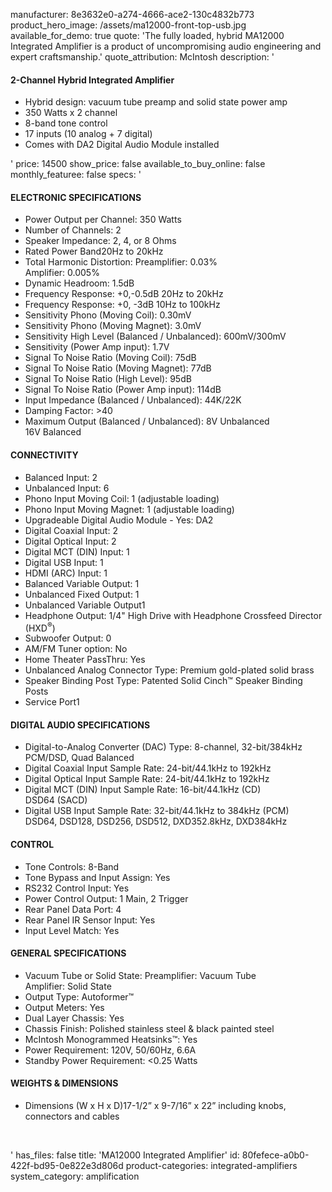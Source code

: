 manufacturer: 8e3632e0-a274-4666-ace2-130c4832b773
product_hero_image: /assets/ma12000-front-top-usb.jpg
available_for_demo: true
quote: 'The fully loaded, hybrid MA12000 Integrated Amplifier is a product of uncompromising audio engineering and expert craftsmanship.'
quote_attribution: McIntosh
description: '<h4>2-Channel Hybrid Integrated Amplifier</h4><ul><li>Hybrid design: vacuum tube preamp and solid state power amp</li><li>350 Watts x 2 channel</li><li>8-band tone control</li><li>17 inputs (10 analog + 7 digital)</li><li>Comes with DA2 Digital Audio Module installed</li></ul>'
price: 14500
show_price: false
available_to_buy_online: false
monthly_featuree: false
specs: '<h4>ELECTRONIC SPECIFICATIONS</h4><ul><li>Power Output per Channel: 350 Watts</li><li>Number of Channels: 2</li><li>Speaker Impedance: 2, 4, or 8 Ohms</li><li>Rated Power Band20Hz to 20kHz</li><li>Total Harmonic Distortion: Preamplifier: 0.03%<br>Amplifier: 0.005%</li><li>Dynamic Headroom: 1.5dB</li><li>Frequency Response: +0,-0.5dB 20Hz to 20kHz</li><li>Frequency Response: +0, -3dB 10Hz to 100kHz</li><li>Sensitivity Phono (Moving Coil): 0.30mV</li><li>Sensitivity Phono (Moving Magnet): 3.0mV</li><li>Sensitivity High Level (Balanced / Unbalanced): 600mV/300mV</li><li>Sensitivity (Power Amp input): 1.7V</li><li>Signal To Noise Ratio (Moving Coil): 75dB</li><li>Signal To Noise Ratio (Moving Magnet): 77dB</li><li>Signal To Noise Ratio (High Level): 95dB</li><li>Signal To Noise Ratio (Power Amp input): 114dB</li><li>Input Impedance (Balanced / Unbalanced): 44K/22K</li><li>Damping Factor: &gt;40</li><li>Maximum Output (Balanced / Unbalanced): 8V Unbalanced<br>16V Balanced</li></ul><h4>CONNECTIVITY</h4><ul><li>Balanced Input: 2</li><li>Unbalanced Input: 6</li><li>Phono Input Moving Coil: 1 (adjustable loading)</li><li>Phono Input Moving Magnet: 1 (adjustable loading)</li><li>Upgradeable Digital Audio Module - Yes: DA2</li><li>Digital Coaxial Input: 2</li><li>Digital Optical Input: 2</li><li>Digital MCT (DIN) Input: 1</li><li>Digital USB Input: 1</li><li>HDMI (ARC) Input: 1</li><li>Balanced Variable Output: 1</li><li>Unbalanced Fixed Output: 1</li><li>Unbalanced Variable Output1</li><li>Headphone Output: 1/4" High Drive with Headphone Crossfeed Director (HXD<sup>®</sup>)</li><li>Subwoofer Output: 0</li><li>AM/FM Tuner option: No</li><li>Home Theater PassThru: Yes</li><li>Unbalanced Analog Connector Type: Premium gold-plated solid brass</li><li>Speaker Binding Post Type: Patented Solid Cinch™ Speaker Binding Posts</li><li>Service Port1</li></ul><h4>DIGITAL AUDIO SPECIFICATIONS</h4><ul><li>Digital-to-Analog Converter (DAC) Type: 8-channel, 32-bit/384kHz PCM/DSD, Quad Balanced</li><li>Digital Coaxial Input Sample Rate: 24-bit/44.1kHz to 192kHz</li><li>Digital Optical Input Sample Rate: 24-bit/44.1kHz to 192kHz</li><li>Digital MCT (DIN) Input Sample Rate: 16-bit/44.1kHz (CD)<br>DSD64 (SACD)</li><li>Digital USB Input Sample Rate: 32-bit/44.1kHz to 384kHz (PCM)<br>DSD64, DSD128, DSD256, DSD512, DXD352.8kHz, DXD384kHz</li></ul><h4>CONTROL</h4><ul><li>Tone Controls: 8-Band</li><li>Tone Bypass and Input Assign: Yes</li><li>RS232 Control Input: Yes</li><li>Power Control Output: 1 Main, 2 Trigger</li><li>Rear Panel Data Port: 4</li><li>Rear Panel IR Sensor Input: Yes</li><li>Input Level Match: Yes</li></ul><h4>GENERAL SPECIFICATIONS</h4><ul><li>Vacuum Tube or Solid State: Preamplifier: Vacuum Tube<br>Amplifier: Solid State</li><li>Output Type: Autoformer™</li><li>Output Meters: Yes</li><li>Dual Layer Chassis: Yes</li><li>Chassis Finish: Polished stainless steel &amp; black painted steel</li><li>McIntosh Monogrammed Heatsinks™: Yes</li><li>Power Requirement: 120V, 50/60Hz, 6.6A</li><li>Standby Power Requirement: &lt;0.25 Watts</li></ul><h4>WEIGHTS &amp; DIMENSIONS</h4><ul><li>Dimensions (W x H x D)17-1/2” x 9-7/16” x 22” including knobs, connectors and cables</li></ul><p><br></p>'
has_files: false
title: 'MA12000 Integrated Amplifier'
id: 80fefece-a0b0-422f-bd95-0e822e3d806d
product-categories: integrated-amplifiers
system_category: amplification
